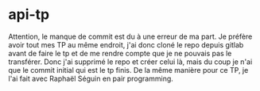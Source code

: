 # api-tp
Attention, le manque de commit est du à une erreur de ma part. Je préfère avoir tout mes TP au même endroit, 
j'ai donc cloné le repo depuis gitlab avant de faire le tp et de me rendre compte que je ne pouvais pas le transférer. 
Donc j'ai supprimé le repo et créer celui là, mais du coup je n'ai que le commit initial qui est le tp finis.
De la même manière pour ce TP, je l'ai fait avec Raphaël Séguin en pair programming.
